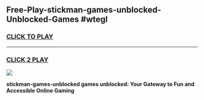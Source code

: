
## Free-Play-stickman-games-unblocked-Unblocked-Games #wtegl
<h3>
<a href="https://news.freeplayer.one?title=stickman-games-unblocked&ref=8M">CLICK TO PLAY</a></h3>
<hr>

<h3>
<a href="https://news.freeplayer.one?title=stickman-games-unblocked&ref=8M">CLICK 2 PLAY</a>
  
</h3>

<a href="https://news.freeplayer.one?title=stickman-games-unblocked&ref=8M"><img src="https://clearcache.store/games.png"></a>


**stickman-games-unblocked games unblocked: Your Gateway to Fun and Accessible Online Gaming**
